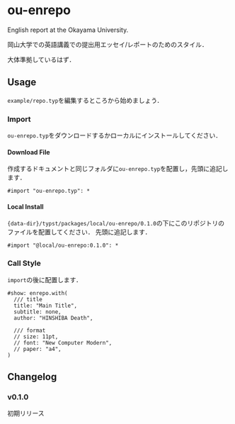 # ou-enrepo

English report at the Okayama University.

岡山大学での英語講義での提出用エッセイ/レポートのためのスタイル．

大体準拠しているはず．

## Usage

`example/repo.typ`を編集するところから始めましょう．

### Import

`ou-enrepo.typ`をダウンロードするかローカルにインストールしてください．

#### Download File

作成するドキュメントと同じフォルダに`ou-enrepo.typ`を配置し，先頭に追記します．

```typst
#import "ou-enrepo.typ": *
```

#### Local Install

`{data-dir}/typst/packages/local/ou-enrepo/0.1.0`の下にこのリポジトリのファイルを配置してください．
先頭に追記します．

```typst
#import "@local/ou-enrepo:0.1.0": *
```

### Call Style

`import`の後に配置します．

```typst
#show: enrepo.with(
  /// title
  title: "Main Title",
  subtitle: none,
  author: "HINSHIBA Death",

  /// format
  // size: 11pt,
  // font: "New Computer Modern",
  // paper: "a4",
)
```

## Changelog

### v0.1.0

初期リリース